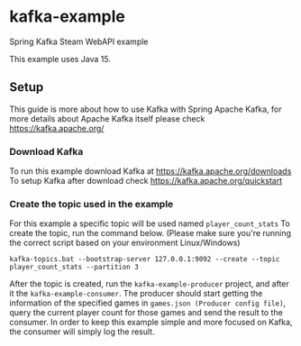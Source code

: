 # kafka-example
Spring Kafka Steam WebAPI example

This example uses Java 15.

## Setup

This guide is more about how to use Kafka with Spring Apache Kafka, for more details about Apache Kafka itself please check https://kafka.apache.org/

### Download Kafka

To run this example download Kafka at https://kafka.apache.org/downloads
To setup Kafka after download check https://kafka.apache.org/quickstart

### Create the topic used in the example

For this example a specific topic will be used named `player_count_stats`
To create the topic, run the command below. (Please make sure you're running the correct script based on your environment Linux/Windows)

```kafka-topics.bat --bootstrap-server 127.0.0.1:9092 --create --topic player_count_stats --partition 3```

After the topic is created, run the `kafka-example-producer` project, and after it the `kafka-example-consumer`.
The producer should start getting the information of the specified games in `games.json (Producer config file)`, query the current player count for those games and send the result to the consumer. In order to keep this example simple and more focused on Kafka, the consumer will simply log the result.
